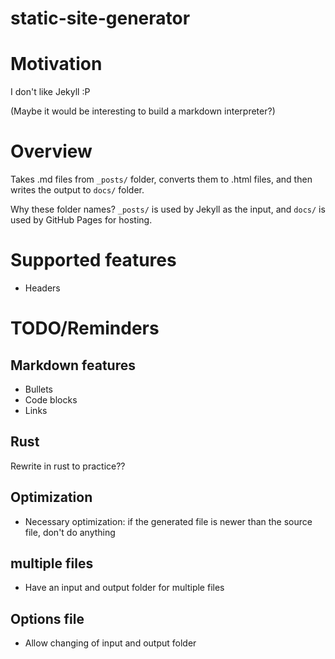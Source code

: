 # static-site-generator
# Motivation
I don't like Jekyll :P

(Maybe it would be interesting to build a markdown interpreter?)

# Overview
Takes .md files from `_posts/` folder, converts them to .html files, and then writes the output to `docs/` folder. 

Why these folder names? `_posts/` is used by Jekyll as the input, and `docs/` is used by GitHub Pages for hosting. 

# Supported features
- Headers

# TODO/Reminders
## Markdown features
- Bullets
- Code blocks
- Links

## Rust
Rewrite in rust to practice??

## Optimization
- Necessary optimization: if the generated file is newer than the source file, don't do anything
## multiple files
- Have an input and output folder for multiple files


## Options file
- Allow changing of input and output folder